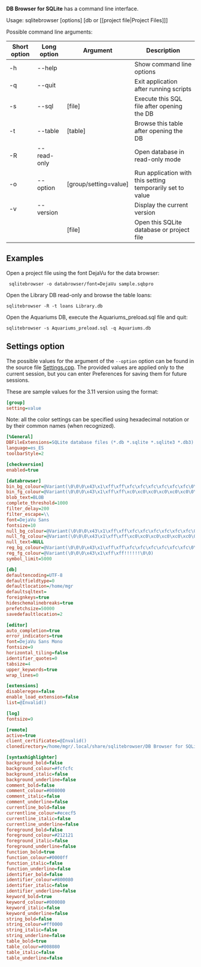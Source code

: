 **DB Browser for SQLite** has a command line interface.

Usage: sqlitebrowser [options] [db or [[project file|Project Files]]]

Possible command line arguments:

Short option | Long option | Argument | Description
-- | -- | -- | --
  -h| --help	|	|Show command line options
  -q| --quit	|	|Exit application after running scripts
  -s| --sql	| [file]	|Execute this SQL file after opening the DB
  -t| --table	| [table]	|Browse this table after opening the DB
  -R| --read-only	|	|Open database in read-only mode
  -o| --option	|[group/setting=value]	|Run application with this setting temporarily set to value
  -v| --version	|	|Display the current version
&nbsp;|  	| [file] |Open this SQLite database or project file


## Examples
Open a project file using the font DejaVu for the data browser:

` sqlitebrowser -o databrowser/font=DejaVu sample.sqbpro`

Open the Library DB read-only and browse the table loans:

`sqlitebrowser -R -t loans Library.db`

Open the Aquariums DB, execute the Aquariums_preload.sql file and quit:

`sqlitebrowser -s Aquariums_preload.sql -q Aquariums.db`

## Settings option

The possible values for the argument of the `--option` option can be found in the source file [Settings.cpp](https://github.com/sqlitebrowser/sqlitebrowser/blob/master/src/Settings.cpp). The provided values are applied only to the current session, but you can enter Preferences for saving them for future sessions.

These are sample values for the 3.11 version using the format:
```ini
[group]
setting=value
```
Note: all the color settings can be specified using hexadecimal notation or by their common names (when recognized).

```ini
[%General]
DBFileExtensions=SQLite database files (*.db *.sqlite *.sqlite3 *.db3)
language=es_ES
toolbarStyle=2

[checkversion]
enabled=true

[databrowser]
bin_bg_colour=@Variant(\0\0\0\x43\x1\xff\xff\xfc\xfc\xfc\xfc\xfc\xfc\0\0)
bin_fg_colour=@Variant(\0\0\0\x43\x1\xff\xff\xc0\xc0\xc0\xc0\xc0\xc0\0\0)
blob_text=BLOB
complete_threshold=1000
filter_delay=200
filter_escape=\\
font=DejaVu Sans
fontsize=10
null_bg_colour=@Variant(\0\0\0\x43\x1\xff\xff\xfc\xfc\xfc\xfc\xfc\xfc\0\0)
null_fg_colour=@Variant(\0\0\0\x43\x1\xff\xff\xc0\xc0\xc0\xc0\xc0\xc0\0\0)
null_text=NULL
reg_bg_colour=@Variant(\0\0\0\x43\x1\xff\xff\xfc\xfc\xfc\xfc\xfc\xfc\0\0)
reg_fg_colour=@Variant(\0\0\0\x43\x1\xff\xff!!!!!!\0\0)
symbol_limit=5000

[db]
defaultencoding=UTF-8
defaultfieldtype=0
defaultlocation=/home/mgr
defaultsqltext=
foreignkeys=true
hideschemalinebreaks=true
prefetchsize=50000
savedefaultlocation=2

[editor]
auto_completion=true
error_indicators=true
font=DejaVu Sans Mono
fontsize=9
horizontal_tiling=false
identifier_quotes=0
tabsize=4
upper_keywords=true
wrap_lines=0

[extensions]
disableregex=false
enable_load_extension=false
list=@Invalid()

[log]
fontsize=9

[remote]
active=true
client_certificates=@Invalid()
clonedirectory=/home/mgr/.local/share/sqlitebrowser/DB Browser for SQLite

[syntaxhighlighter]
background_bold=false
background_colour=#fcfcfc
background_italic=false
background_underline=false
comment_bold=false
comment_colour=#008000
comment_italic=false
comment_underline=false
currentline_bold=false
currentline_colour=#ececf5
currentline_italic=false
currentline_underline=false
foreground_bold=false
foreground_colour=#212121
foreground_italic=false
foreground_underline=false
function_bold=true
function_colour=#0000ff
function_italic=false
function_underline=false
identifier_bold=false
identifier_colour=#800080
identifier_italic=false
identifier_underline=false
keyword_bold=true
keyword_colour=#000080
keyword_italic=false
keyword_underline=false
string_bold=false
string_colour=#ff0000
string_italic=false
string_underline=false
table_bold=true
table_colour=#008080
table_italic=false
table_underline=false
```